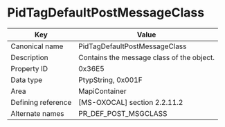 # PidTagDefaultPostMessageClass

| Key | Value |
|---|---|
| Canonical name | PidTagDefaultPostMessageClass |
| Description | Contains the message class of the object. |
| Property ID | 0x36E5 |
| Data type | PtypString, 0x001F |
| Area | MapiContainer |
| Defining reference | [MS-OXOCAL] section 2.2.11.2 |
| Alternate names | PR_DEF_POST_MSGCLASS |
